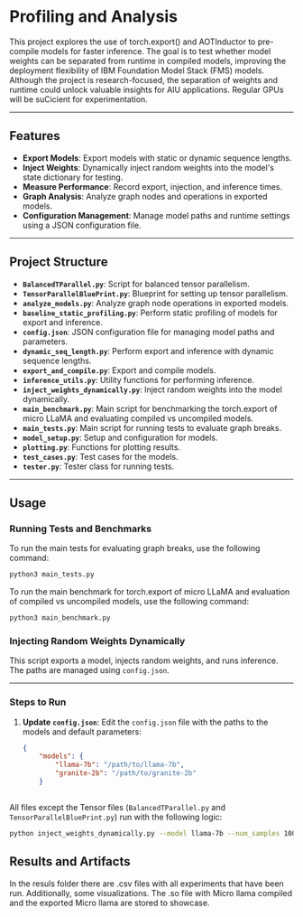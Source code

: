 # **Profiling and Analysis**

This project explores the use of torch.export() and AOTInductor to pre-compile models for
faster inference. The goal is to test whether model weights can be separated from runtime
in compiled models, improving the deployment flexibility of IBM Foundation Model Stack
(FMS) models. Although the project is research-focused, the separation of weights and
runtime could unlock valuable insights for AIU applications. Regular GPUs will be suCicient
for experimentation.

---

## **Features**
- **Export Models**: Export models with static or dynamic sequence lengths.
- **Inject Weights**: Dynamically inject random weights into the model's state dictionary for testing.
- **Measure Performance**: Record export, injection, and inference times.
- **Graph Analysis**: Analyze graph nodes and operations in exported models.
- **Configuration Management**: Manage model paths and runtime settings using a JSON configuration file.

---

## **Project Structure**
- **`BalancedTParallel.py`**: Script for balanced tensor parallelism.
- **`TensorParallelBluePrint.py`**: Blueprint for setting up tensor parallelism.
- **`analyze_models.py`**: Analyze graph node operations in exported models.
- **`baseline_static_profiling.py`**: Perform static profiling of models for export and inference.
- **`config.json`**: JSON configuration file for managing model paths and parameters.
- **`dynamic_seq_length.py`**: Perform export and inference with dynamic sequence lengths.
- **`export_and_compile.py`**: Export and compile models.
- **`inference_utils.py`**: Utility functions for performing inference.
- **`inject_weights_dynamically.py`**: Inject random weights into the model dynamically.
- **`main_benchmark.py`**: Main script for benchmarking the torch.export of micro LLaMA and evaluating compiled vs uncompiled models.
- **`main_tests.py`**: Main script for running tests to evaluate graph breaks.
- **`model_setup.py`**: Setup and configuration for models.
- **`plotting.py`**: Functions for plotting results.
- **`test_cases.py`**: Test cases for the models.
- **`tester.py`**: Tester class for running tests.

---

## **Usage**

### **Running Tests and Benchmarks**
To run the main tests for evaluating graph breaks, use the following command:
```bash
python3 main_tests.py
```

To run the main benchmark for torch.export of micro LLaMA and evaluation of compiled vs uncompiled models, use the following command:
```bash
python3 main_benchmark.py
```

### **Injecting Random Weights Dynamically**
This script exports a model, injects random weights, and runs inference. The paths are managed using `config.json`.

---

### **Steps to Run**
1. **Update `config.json`**:
   Edit the `config.json` file with the paths to the models and default parameters:
   ```json
   {
       "models": {
           "llama-7b": "/path/to/llama-7b",
           "granite-2b": "/path/to/granite-2b"
       }
       

All files except the Tensor files (`BalancedTParallel.py` and `TensorParallelBluePrint.py`) run with the following logic:
```bash
python inject_weights_dynamically.py --model llama-7b --num_samples 100
```

## Results and Artifacts
In the resuls folder there are .csv files with all experiments that have been run. Additionally, some visualizations. The .so file with Micro llama compiled and the exported Micro llama are stored to showcase.
